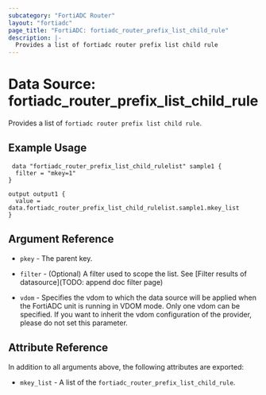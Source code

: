 ```yaml
---
subcategory: "FortiADC Router"
layout: "fortiadc"
page_title: "FortiADC: fortiadc_router_prefix_list_child_rule"
description: |-
  Provides a list of fortiadc router prefix list child rule
---
```


# Data Source: fortiadc_router_prefix_list_child_rule
Provides a list of `fortiadc router prefix list child rule`.

## Example Usage

```hcl
 data "fortiadc_router_prefix_list_child_rulelist" sample1 {
  filter = "mkey=1"
}

output output1 {
  value = data.fortiadc_router_prefix_list_child_rulelist.sample1.mkey_list
}
```

## Argument Reference

* `pkey` - The parent key.
* `filter` - (Optional) A filter used to scope the list. See [Filter results of datasource](TODO: append doc filter page)

* `vdom` - Specifies the vdom to which the data source will be applied when the FortiADC unit is running in VDOM mode. Only one vdom can be specified. If you want to inherit the vdom configuration of the provider, please do not set this parameter.

## Attribute Reference

In addition to all arguments above, the following attributes are exported:

* `mkey_list` -  A list of the `fortiadc_router_prefix_list_child_rule`.
